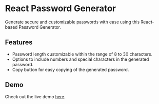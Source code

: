 # React Password Generator

Generate secure and customizable passwords with ease using this React-based Password Generator.

## Features

- Password length customizable within the range of 8 to 30 characters.
- Options to include numbers and special characters in the generated password.
- Copy button for easy copying of the generated password.

## Demo

Check out the live demo [here](https://password-generator-omega-liard.vercel.app/).
